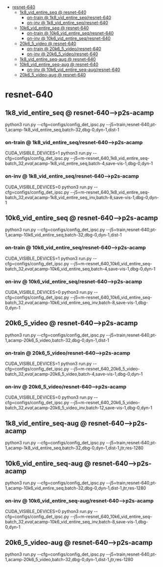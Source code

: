 <!-- MarkdownTOC -->

- [resnet-640](#resnet_64_0_)
    - [1k8_vid_entire_seq       @ resnet-640](#1k8_vid_entire_seq___resnet_640_)
        - [on-train       @ 1k8_vid_entire_seq/resnet-640](#on_train___1k8_vid_entire_seq_resnet_64_0_)
        - [on-inv       @ 1k8_vid_entire_seq/resnet-640](#on_inv___1k8_vid_entire_seq_resnet_64_0_)
    - [10k6_vid_entire_seq       @ resnet-640](#10k6_vid_entire_seq___resnet_640_)
        - [on-train       @ 10k6_vid_entire_seq/resnet-640](#on_train___10k6_vid_entire_seq_resnet_640_)
        - [on-inv       @ 10k6_vid_entire_seq/resnet-640](#on_inv___10k6_vid_entire_seq_resnet_640_)
    - [20k6_5_video       @ resnet-640](#20k6_5_video___resnet_640_)
        - [on-train       @ 20k6_5_video/resnet-640](#on_train___20k6_5_video_resnet_64_0_)
        - [on-inv       @ 20k6_5_video/resnet-640](#on_inv___20k6_5_video_resnet_64_0_)
    - [1k8_vid_entire_seq-aug       @ resnet-640](#1k8_vid_entire_seq_aug___resnet_640_)
    - [10k6_vid_entire_seq-aug       @ resnet-640](#10k6_vid_entire_seq_aug___resnet_640_)
        - [on-inv       @ 10k6_vid_entire_seq-aug/resnet-640](#on_inv___10k6_vid_entire_seq_aug_resnet_640_)
    - [20k6_5_video-aug       @ resnet-640](#20k6_5_video_aug___resnet_640_)

<!-- /MarkdownTOC -->
<a id="resnet_64_0_"></a>
# resnet-640 

<a id="1k8_vid_entire_seq___resnet_640_"></a>
## 1k8_vid_entire_seq       @ resnet-640-->p2s-acamp
python3 run.py --cfg=configs/config_det_ipsc.py --j5=train,resnet-640,pt-1,acamp-1k8_vid_entire_seq,batch-32,dbg-0,dyn-1,dist-1
<a id="on_train___1k8_vid_entire_seq_resnet_64_0_"></a>
### on-train       @ 1k8_vid_entire_seq/resnet-640-->p2s-acamp
CUDA_VISIBLE_DEVICES=1 python3 run.py --cfg=configs/config_det_ipsc.py  --j5=m-resnet_640_1k8_vid_entire_seq-batch_32,_eval_,acamp-1k8_vid_entire_seq,batch-4,save-vis-1,dbg-0,dyn-1
<a id="on_inv___1k8_vid_entire_seq_resnet_64_0_"></a>
### on-inv       @ 1k8_vid_entire_seq/resnet-640-->p2s-acamp
CUDA_VISIBLE_DEVICES=0 python3 run.py --cfg=configs/config_det_ipsc.py  --j5=m-resnet_640_1k8_vid_entire_seq-batch_32,_eval_,acamp-1k8_vid_entire_seq_inv,batch-8,save-vis-1,dbg-0,dyn-1

<a id="10k6_vid_entire_seq___resnet_640_"></a>
## 10k6_vid_entire_seq       @ resnet-640-->p2s-acamp
python3 run.py --cfg=configs/config_det_ipsc.py --j5=train,resnet-640,pt-1,acamp-10k6_vid_entire_seq,batch-32,dbg-0,dyn-1,dist-1
<a id="on_train___10k6_vid_entire_seq_resnet_640_"></a>
### on-train       @ 10k6_vid_entire_seq/resnet-640-->p2s-acamp
CUDA_VISIBLE_DEVICES=1 python3 run.py --cfg=configs/config_det_ipsc.py  --j5=m-resnet_640_10k6_vid_entire_seq-batch_32,_eval_,acamp-10k6_vid_entire_seq,batch-4,save-vis-1,dbg-0,dyn-1
<a id="on_inv___10k6_vid_entire_seq_resnet_640_"></a>
### on-inv       @ 10k6_vid_entire_seq/resnet-640-->p2s-acamp
CUDA_VISIBLE_DEVICES=0 python3 run.py --cfg=configs/config_det_ipsc.py  --j5=m-resnet_640_10k6_vid_entire_seq-batch_32,_eval_,acamp-10k6_vid_entire_seq_inv,batch-8,save-vis-1,dbg-0,dyn-1

<a id="20k6_5_video___resnet_640_"></a>
## 20k6_5_video       @ resnet-640-->p2s-acamp
python3 run.py --cfg=configs/config_det_ipsc.py --j5=train,resnet-640,pt-1,acamp-20k6_5_video,batch-32,dbg-0,dyn-1,dist-1
<a id="on_train___20k6_5_video_resnet_64_0_"></a>
### on-train       @ 20k6_5_video/resnet-640-->p2s-acamp
CUDA_VISIBLE_DEVICES=1 python3 run.py --cfg=configs/config_det_ipsc.py  --j5=m-resnet_640_20k6_5_video-batch_32,_eval_,acamp-20k6_5_video,batch-4,save-vis-1,dbg-0,dyn-1
<a id="on_inv___20k6_5_video_resnet_64_0_"></a>
### on-inv       @ 20k6_5_video/resnet-640-->p2s-acamp
CUDA_VISIBLE_DEVICES=0 python3 run.py --cfg=configs/config_det_ipsc.py  --j5=m-resnet_640_20k6_5_video-batch_32,_eval_,acamp-20k6_5_video_inv,batch-12,save-vis-1,dbg-0,dyn-1

<a id="1k8_vid_entire_seq_aug___resnet_640_"></a>
## 1k8_vid_entire_seq-aug       @ resnet-640-->p2s-acamp
python3 run.py --cfg=configs/config_det_ipsc.py --j5=train,resnet-640,pt-1,acamp-1k8_vid_entire_seq,batch-32,dbg-0,dyn-1,dist-1,jtr,res-1280

<a id="10k6_vid_entire_seq_aug___resnet_640_"></a>
## 10k6_vid_entire_seq-aug       @ resnet-640-->p2s-acamp
python3 run.py --cfg=configs/config_det_ipsc.py --j5=train,resnet-640,pt-1,acamp-10k6_vid_entire_seq,batch-32,dbg-0,dyn-1,dist-1,jtr,res-1280
<a id="on_inv___10k6_vid_entire_seq_aug_resnet_640_"></a>
### on-inv       @ 10k6_vid_entire_seq-aug/resnet-640-->p2s-acamp
CUDA_VISIBLE_DEVICES=0 python3 run.py --cfg=configs/config_det_ipsc.py  --j5=m-resnet_640_10k6_vid_entire_seq-batch_32,_eval_,acamp-10k6_vid_entire_seq_inv,batch-8,save-vis-1,dbg-0,dyn-1

<a id="20k6_5_video_aug___resnet_640_"></a>
## 20k6_5_video-aug       @ resnet-640-->p2s-acamp
python3 run.py --cfg=configs/config_det_ipsc.py --j5=train,resnet-640,pt-1,acamp-20k6_5_video,batch-32,dbg-0,dyn-1,dist-1,jtr,res-1280

